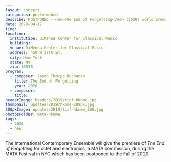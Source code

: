 ```yaml
---
layout: concert
categories: performance
describe: POSTPONED - <em>The End of Forgetting</em> (2020) world premiere, International Contemporary Ensemble, MATA Festival.
date: 2020-04-17
time:
location:
  institution: DiMenna Center for Classical Music
  building:
  venue: DiMenna Center for Classical Music
  address: 450 W 37th St.
  city: New York
  state: NY
  zip: 10018
program:
  - composer: Jason Thorpe Buchanan
    title: The End of Forgetting
    year: 2020
  - composer:
    title:
headerImage: headers/2019/ticf-hknme.jpg
thumbnail: updates/2019/hknme-289px.jpg
500pxImage: updates/2019/ticf-hknme_500.jpg
photosFolder: mata-hknme
tags:
  - 2020
  - new
---
```


The International Contemporary Ensemble will give the premiere of *The End of Forgetting* for octet and electronics, a MATA commission, during the MATA Festival in NYC which has been postponed to the Fall of 2020.
